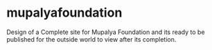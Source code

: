 # mupalyafoundation
Design of a Complete site for Mupalya Foundation and its ready to be published for the outside world to view after its completion. 
